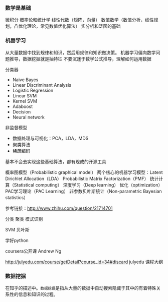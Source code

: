

### 数学是基础

微积分
概率论和统计学
线性代数（矩阵，向量）
数值数学（数值分析，线性规划，凸优化理论，常见数值优化算法）
实分析和泛函的基础



### 机器学习

从大量数据中找到规律和知识，然后用规律和知识做决策。
机器学习偏向数学问题推导，数据挖掘就是抽特征
不要沉迷于数学公式推导，理解如何运用数据


分类器

*	Naive Bayes
*	Linear Discriminant Analysis
*	Logistic Regression
*	Linear SVM
*	Kernel SVM
*	Adaboost
*	Decision
*	Neural network


非监督模型
*	数据处理与可视化：PCA，LDA，MDS
*	聚类算法
*	稀疏编码


基本不会去实现这些基础算法，都有现成的开源工具

概率图模型（Probabilistic graphical model）
两个核心的机器学习模型：Latent Dirichlet Allocation（LDA） Probabilistic Matrix Factorization（PMF）
统计计算（Statistical computing）	
深度学习（Deep learning）
优化（optimization）
PAC学习理论（PAC Learning）
非参数贝叶斯统计（Non-parametric Bayesian statistics）

参考链接：http://www.zhihu.com/question/21714701



分类
聚类
模式识别



SVM
贝叶斯

学好python

coursera公开课
Andrew Ng



http://julyedu.com/course/getDetail?course_id=34#discard julyedu 课程大纲


### 数据挖掘

在知乎的描述中。`数据挖掘`是指从大量的数据中自动搜索隐藏于其中的有着特殊关系性的信息和知识的过程。



